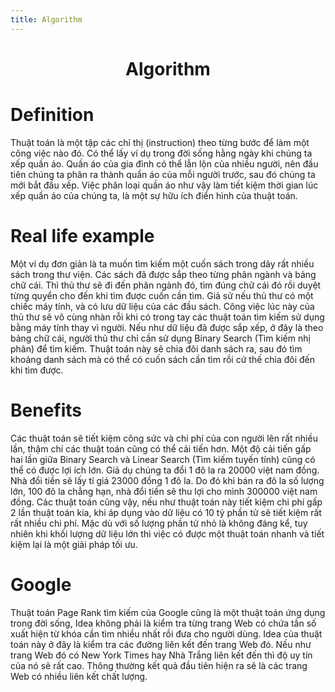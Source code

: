 ```yaml
---
title: Algorithm
---
```


<link rel="stylesheet" href="main.css">
<div class="bg">
      <center><h1 class="bigtitle">Algorithm</h1></center>
</div>

# Definition

Thuật toán là một tập các chỉ thị (instruction) theo từng bước để làm một công việc nào đó. Có thể lấy ví dụ trong đời sống hằng ngày khi chúng ta xếp quần áo. Quần áo của gia đình có thể lẫn lộn của nhiều người, nên đầu tiên chúng ta phân ra thành quần áo của mỗi người trước, sau đó chúng ta mới bắt đầu xếp. Việc phân loại quần áo như vậy làm tiết kiệm thời gian lúc xếp quần áo của chúng ta, là một sự hữu ích điển hình của thuật toán.

# Real life example

Một ví dụ đơn giản là ta muốn tìm kiếm một cuốn sách trong dãy rất nhiều sách trong thư viện. Các sách đã được sắp theo từng phân ngành và bảng chữ cái. Thì thủ thư sẽ đi đến phân ngành đó, tìm đúng chữ cái đó rồi duyệt từng quyển cho đến khi tìm được cuốn cần tìm. Giả sử nếu thủ thư có một chiếc máy tính, và có lưu dữ liệu của các đầu sách. Công việc lúc này của thủ thư sẽ vô cùng nhàn rỗi khi có trong tay các thuật toán tìm kiếm sử dụng bằng máy tính thay vì người. Nếu như dữ liệu đã được sắp xếp, ở đây là theo bảng chữ cái, người thủ thư chỉ cần sử dụng Binary Search (Tìm kiếm nhị phân) để tìm kiếm. Thuật toán này sẽ chia đôi danh sách ra, sau đó tìm khoảng danh sách mà có thể có cuốn sách cần tìm rồi cứ thế chia đôi đến khi tìm được.

# Benefits

Các thuật toán sẽ tiết kiệm công sức và chi phí của con người lên rất nhiều lần, thậm chí các thuật toán cũng có thể cải tiến hơn. Một độ cải tiến gấp hai lần giữa Binary Search và Linear Search (Tìm kiếm tuyến tính) cũng có thể có được lợi ích lớn. Giả dụ chúng ta đổi 1 đô la ra 20000 việt nam đồng. Nhà đổi tiền sẽ lấy tỉ giá 23000 đồng 1 đô la. Do đó khi bán ra đô la số lượng lớn, 100 đô la chẳng hạn, nhà đổi tiền sẽ thu lợi cho mình 300000 việt nam đồng. Các thuật toán cũng vậy, nếu như thuật toán này tiết kiệm chi phí gấp 2 lần thuật toán kia, khi áp dụng vào dữ liệu có 10 tỷ phần tử sẽ tiết kiệm rất rất nhiều chi phí. Mặc dù với số lượng phần tử nhỏ là không đáng kể, tuy nhiên khi khối lượng dữ liệu lớn thì việc có được một thuật toán nhanh và tiết kiệm lại là một giải pháp tối ưu.

# Google

Thuật toán Page Rank tìm kiếm của Google cũng là một thuật toán ứng dụng trong đời sống, Idea không phải là kiểm tra từng trang Web có chứa tần số xuất hiện từ khóa cần tìm nhiều nhất rồi đưa cho người dùng. Idea của thuật toán này ở đây là kiểm tra các đường liên kết đến trang Web đó. Nếu như trang Web đó có New York Times hay Nhà Trắng liên kết đến thì độ uy tín của nó sẽ rất cao. Thông thường kết quả đầu tiên hiện ra sẽ là các trang Web có nhiều liên kết chất lượng.
